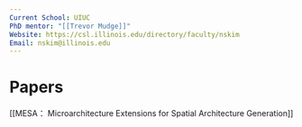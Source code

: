 ```yaml
---
Current School: UIUC
PhD mentor: "[[Trevor Mudge]]"
Website: https://csl.illinois.edu/directory/faculty/nskim
Email: nskim@illinois.edu
---
```

# Papers
[[MESA： Microarchitecture Extensions for Spatial Architecture Generation]]
